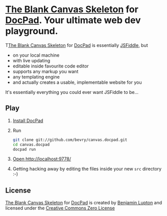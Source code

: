# [The Blank Canvas Skeleton](https://github.com/bevry/canvas.docpad) for [DocPad](https://github.com/bevry/docpad). Your ultimate web dev playground.

T[The Blank Canvas Skeleton](https://github.com/bevry/canvas.docpad) for [DocPad](https://github.com/bevry/docpad) is essentially [JSFiddle](http://jsfiddle.net/), but

- on your local machine
- with live updating
- editable inside favourite code editor
- supports any markup you want
- any templating engine
- and actually creates a usable, implementable website for you

It's essentially everything you could ever want JSFiddle to be...


## Play

1. [Install DocPad](https://github.com/bevry/docpad) 

1. Run

	``` bash
	git clone git://github.com/bevry/canvas.docpad.git
	cd canvas.docpad
	docpad run
	```

1. [Open http://localhost:9778/](http://localhost:9778/)

1. Getting hacking away by editing the files inside your new `src` directory :-)


## License

[The Blank Canvas Skeleton](https://github.com/bevry/canvas.docpad) for [DocPad](https://github.com/bevry/docpad) is created by [Benjamin Lupton](http://balupton.com) and licensed under the [Creative Commons Zero License](http://creativecommons.org/publicdomain/zero/1.0/)
